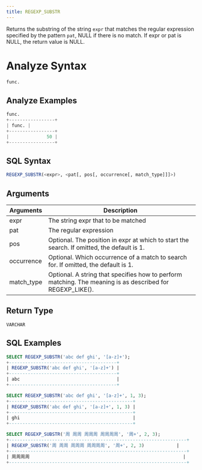 ```yaml
---
title: REGEXP_SUBSTR
---
```


Returns the substring of the string `expr` that matches the regular expression specified by the pattern `pat`, NULL if there is no match. If expr or pat is NULL, the return value is NULL.

# Analyze Syntax

```python
func.
```

## Analyze Examples
```python
func.
+-----------------+
| func. |
+-----------------+
|              50 |
+-----------------+
```

## SQL Syntax

```sql
REGEXP_SUBSTR(<expr>, <pat[, pos[, occurrence[, match_type]]]>)
```

## Arguments

| Arguments  | Description                                                                                               |
|------------|-----------------------------------------------------------------------------------------------------------|
| expr       | The string expr that to be matched                                                                        |
| pat        | The regular expression                                                                                    |
| pos        | Optional. The position in expr at which to start the search. If omitted, the default is 1.                |
| occurrence | Optional. Which occurrence of a match to search for. If omitted, the default is 1.                        |
| match_type | Optional. A string that specifies how to perform matching. The meaning is as described for REGEXP_LIKE(). |

## Return Type

`VARCHAR`

## SQL Examples

```sql
SELECT REGEXP_SUBSTR('abc def ghi', '[a-z]+');
+----------------------------------------+
| REGEXP_SUBSTR('abc def ghi', '[a-z]+') |
+----------------------------------------+
| abc                                    |
+----------------------------------------+

SELECT REGEXP_SUBSTR('abc def ghi', '[a-z]+', 1, 3);
+----------------------------------------------+
| REGEXP_SUBSTR('abc def ghi', '[a-z]+', 1, 3) |
+----------------------------------------------+
| ghi                                          |
+----------------------------------------------+

SELECT REGEXP_SUBSTR('周 周周 周周周 周周周周', '周+', 2, 3);
+------------------------------------------------------------------+
| REGEXP_SUBSTR('周 周周 周周周 周周周周', '周+', 2, 3)            |
+------------------------------------------------------------------+
| 周周周周                                                         |
+------------------------------------------------------------------+

```
